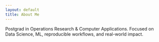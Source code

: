 ```yaml
---
layout: default
title: About Me
---
```


Postgrad in Operations Research & Computer Applications. Focused on Data Science, ML, reproducible workflows, and real-world impact.

